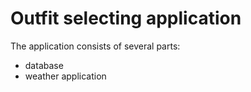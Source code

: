 # Outfit selecting application
The application consists of several parts:
- database
- weather application